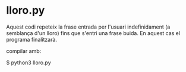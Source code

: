# lloro.py

Aquest codi repeteix la frase entrada per l'usuari indefinidament (a semblança d'un lloro) fins que s'entri una frase buida. En aquest cas el programa finalitzarà.

compilar amb: 

$ python3 lloro.py
